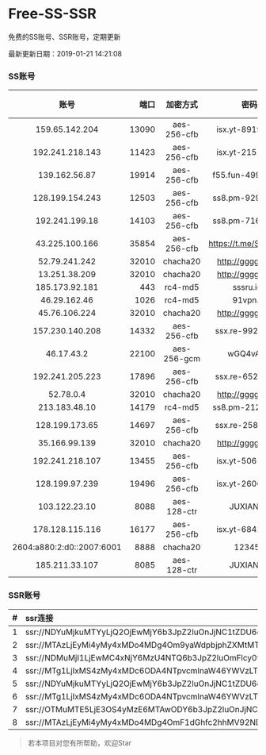 # Free-SS-SSR

免费的SS账号、SSR账号，定期更新

最新更新日期：2019-01-21 14:21:08 

### SS账号

|账号|端口|加密方式|密码|更新时间|国家|
|:-----:|-----:|:----:|:----:|:----:|:----:|
|159.65.142.204|13090|aes-256-cfb|isx.yt-89194135|14:17:05|SG|
|192.241.218.143|11423|aes-256-cfb|isx.yt-21514123|14:17:04|US|
|139.162.56.87|19914|aes-256-cfb|f55.fun-49944527|14:17:05|SG|
|128.199.154.243|12503|aes-256-cfb|ss8.pm-92952999|14:17:05|SG|
|192.241.199.18|14103|aes-256-cfb|ss8.pm-71629425|14:17:04|US|
|43.225.100.166|35854|aes-256-cfb|https://t.me/SSR0000|14:17:13|HK|
|52.79.241.242|32010|chacha20|http://gggg.rocks|14:17:21|KR|
|13.251.38.209|32010|chacha20|http://gggg.rocks|14:17:21|SG|
|185.173.92.181|443|rc4-md5|sssru.icu|14:07:29|RU|
|46.29.162.46|1026|rc4-md5|91vpn.cf|14:17:12|RU|
|45.76.106.224|32010|chacha20|http://gggg.rocks|14:17:12|JP|
|157.230.140.208|14332|aes-256-cfb|ssx.re-99266031|14:17:05|US|
|46.17.43.2|22100|aes-256-gcm|wGQ4vA7D|14:12:13|RU|
|192.241.205.223|17896|aes-256-cfb|ssx.re-65260212|14:17:04|US|
|52.78.0.4|32010|chacha20|http://gggg.rocks|14:17:16|KR|
|213.183.48.10|14179|rc4-md5|ss8.pm-21239030|14:17:05|RU|
|128.199.173.65|14697|aes-256-cfb|ssx.re-25817099|14:17:06|SG|
|35.166.99.139|32010|chacha20|http://gggg.rocks|14:17:12|US|
|192.241.218.107|13455|aes-256-cfb|isx.yt-50617771|14:17:04|US|
|128.199.97.239|19496|aes-256-cfb|isx.yt-26001556|14:17:05|SG|
|103.122.23.10|8088|aes-128-ctr|JUXIANGE|14:17:07|US|
|178.128.115.116|16177|aes-256-cfb|isx.yt-68425241|14:17:05|SG|
|2604:a880:2:d0::2007:6001|8888|chacha20|123456|14:17:10|US|
|185.211.33.107|8085|aes-128-ctr|JUXIANGE|14:17:10|US|


### SSR账号

|#|ssr连接|
|:-----|:-----|
|1|ssr://NDYuMjkuMTYyLjQ2OjEwMjY6b3JpZ2luOnJjNC1tZDU6cGxhaW46T1RGMmNHNHVZMlkvP3JlbWFya3M9VTFOU1ZFOVBURjlPYjJSbE91U19oT2U5bC1hV3J5QSZncm91cD1WMWRYTGxOVFVsTlVUMDlNTGtOUFRR|
|2|ssr://MTAzLjEyMi4yMy4xMDo4MDg4Om9yaWdpbjphZXMtMTI4LWN0cjpwbGFpbjpTbFZZU1VGT1IwVS8_b2Jmc3BhcmFtPTVweTY1Wnk2NXJXTDZLLUVPbWgwZEhBNkx5OTBMbU51TDBWb1pHMVVlR1UmcHJvdG9wYXJhbT1NVERsaFlNeGRPYXpxT1dHakRwb2RIUndPaTh2ZEM1amJpOVNaVVZSV25oeiZyZW1hcmtzPVUxTlNWRTlQVEY5T2IyUmxPdVM2bXVXa3F1V2NzT1dNdWlBJmdyb3VwPVYxZFhMbE5UVWxOVVQwOU1Ma05QVFE|
|3|ssr://NDMuMjI1LjEwMC4xNjY6MzU4NTQ6b3JpZ2luOmFlcy0yNTYtY2ZiOnBsYWluOmFIUjBjSE02THk5MExtMWxMMU5UVWpBd01EQS8_cmVtYXJrcz1VMU5TVkU5UFRGOU9iMlJsT3VtbW1lYTRyeURuaWJubGlLdm9vWXptbExfbGpMbyZncm91cD1WMWRYTGxOVFVsTlVUMDlNTGtOUFRR|
|4|ssr://MTg1LjIxMS4zMy4xMDc6ODA4NTpvcmlnaW46YWVzLTEyOC1jdHI6cGxhaW46U2xWWVNVRk9SMFUvP29iZnNwYXJhbT1VMU12VTFOUzU2NkE1THVMT21oMGRIQTZMeTkwTG1OdUwxSkVNRVEzYzNnJnByb3RvcGFyYW09TVREbGhZTXhkT2F6cU9XR2pEcG9kSFJ3T2k4dmRDNWpiaTlTWlVWUlduaHomcmVtYXJrcz1VMU5TVkU5UFRGOU9iMlJsT3VXLXQtV2J2U0EmZ3JvdXA9VjFkWExsTlRVbE5VVDA5TUxrTlBUUQ|
|5|ssr://NDYuMjkuMTYyLjQ2OjEwMjY6b3JpZ2luOnJjNC1tZDU6cGxhaW46T1RGMmNHNHVZMlkvP3JlbWFya3M9VTFOU1ZFOVBURjlPYjJSbE91U19oT2U5bC1hV3J5QSZncm91cD1WMWRYTGxOVFVsTlVUMDlNTGtOUFRR|
|6|ssr://MTg1LjIxMS4zMy4xMDc6ODA4NTpvcmlnaW46YWVzLTEyOC1jdHI6cGxhaW46U2xWWVNVRk9SMFUvP29iZnNwYXJhbT1VMU12VTFOUzU2NkE1THVMT21oMGRIQTZMeTkwTG1OdUwxSkVNRVEzYzNnJnByb3RvcGFyYW09TVREbGhZTXhkT2F6cU9XR2pEcG9kSFJ3T2k4dmRDNWpiaTlTWlVWUlduaHomcmVtYXJrcz1VMU5TVkU5UFRGOU9iMlJsT3VXLXQtV2J2U0EmZ3JvdXA9VjFkWExsTlRVbE5VVDA5TUxrTlBUUQ|
|7|ssr://OTMuMTE5LjE3OS4yMzE6MTAwODY6b3JpZ2luOnJjNC1tZDUtNjpwbGFpbjpiV2xzZFhoby8_b2Jmc3BhcmFtPTVweTY1Wnk2NXJXTDZLLUVPbWgwZEhBNkx5OTBMbU51TDBWb1pHMVVlR1UmcHJvdG9wYXJhbT1NVERsaFlNeGRPYXpxT1dHakRwb2RIUndPaTh2ZEM1amJpOVNaVVZSV25oeiZyZW1hcmtzPVUxTlNWRTlQVEY5T2IyUmxPdWU5bC1tcHJPV3d2T1M2bWlBJmdyb3VwPVYxZFhMbE5UVWxOVVQwOU1Ma05QVFE|
|8|ssr://MTAzLjEyMi4yMy4xMDo4MDg4OmF1dGhfc2hhMV92NDphZXMtMTI4LWN0cjpwbGFpbjpTbFZZU1VGT1IwVS8_b2Jmc3BhcmFtPTVweTY1Wnk2NXJXTDZLLUVPbWgwZEhBNkx5OTBMbU51TDBWb1pHMVVlR1UmcHJvdG9wYXJhbT1NVERsaFlNeGRPYXpxT1dHakRwb2RIUndPaTh2ZEM1amJpOVNaVVZSV25oeiZyZW1hcmtzPVUxTlNWRTlQVEY5T2IyUmxPdVM2bXVXa3F1V2NzT1dNdWlBJmdyb3VwPVYxZFhMbE5UVWxOVVQwOU1Ma05QVFE|


> 若本项目对您有所帮助，欢迎Star